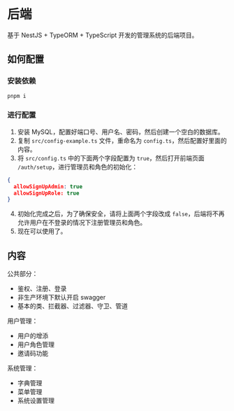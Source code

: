 # 后端

基于 NestJS + TypeORM + TypeScript 开发的管理系统的后端项目。

## 如何配置

### 安装依赖

```bash
pnpm i
```

### 进行配置

1. 安装 MySQL，配置好端口号、用户名、密码，然后创建一个空白的数据库。
2. 复制 `src/config-example.ts` 文件，重命名为 `config.ts`，然后配置好里面的内容。
3. 将 `src/config.ts` 中的下面两个字段配置为 `true`，然后打开前端页面 `/auth/setup`，进行管理员和角色的初始化：

```json
{
  allowSignUpAdmin: true
  allowSignUpRole: true
}
```
4. 初始化完成之后，为了确保安全，请将上面两个字段改成 `false`，后端将不再允许用户在不登录的情况下注册管理员和角色。
5. 现在可以使用了。

## 内容

公共部分：

- 鉴权、注册、登录
- 非生产环境下默认开启 swagger
- 基本的类、拦截器、过滤器、守卫、管道

用户管理：

- 用户的增添
- 用户角色管理
- 邀请码功能

系统管理：

- 字典管理
- 菜单管理
- 系统设置管理
